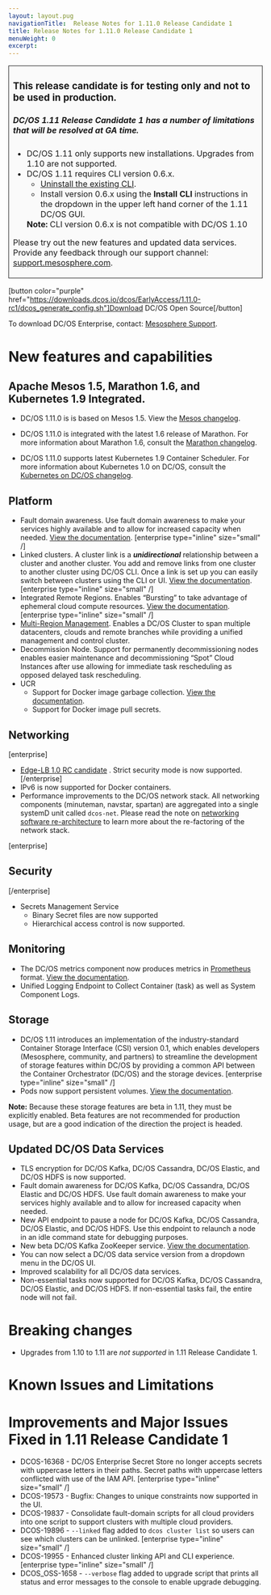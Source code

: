 ```yaml
---
layout: layout.pug
navigationTitle:  Release Notes for 1.11.0 Release Candidate 1
title: Release Notes for 1.11.0 Release Candidate 1
menuWeight: 0
excerpt:
---
```


<table class="table" bgcolor="#FAFAFA"> <tr> <td style="border-left: thin solid; border-top: thin solid; border-bottom: thin solid;border-right: thin solid;">

<h3>This release candidate is for testing only and not to be used in production. </h3>

<h5>DC/OS 1.11 Release Candidate 1 has a number of limitations that will be resolved at GA time.</h5>
<ul>
<li>DC/OS 1.11 only supports new installations. Upgrades from 1.10 are not supported.</li>
<li>DC/OS 1.11 requires CLI version 0.6.x.
  <ul>
  <li><a href="/1.11/cli/uninstall/">Uninstall the existing CLI</a>.</li>
  <li>Install version 0.6.x using the <strong>Install CLI</strong> instructions in the dropdown in the upper left hand corner of the 1.11 DC/OS GUI.</li>
  </ul>
<strong>Note:</strong> CLI version 0.6.x is not compatible with DC/OS 1.10</li>
</ul>

Please try out the new features and updated data services. Provide any feedback through our support channel: <a href="https://support.mesosphere.com/">support.mesosphere.com</a>.
</td> </tr> </table>


[button color="purple" href="https://downloads.dcos.io/dcos/EarlyAccess/1.11.0-rc1/dcos_generate_config.sh"]Download DC/OS Open Source[/button]

To download DC/OS Enterprise, contact: [Mesosphere Support](https://support.mesosphere.com/hc/en-us/articles/213198586).

<a name="new-features"></a>
# New features and capabilities

## Apache Mesos 1.5, Marathon 1.6, and Kubernetes 1.9 Integrated.
- DC/OS 1.11.0 is is based on Mesos 1.5. View the [Mesos changelog](https://github.com/apache/mesos/blob/1.5.x/CHANGELOG).

- DC/OS 1.11.0 is integrated with the latest 1.6 release of Marathon. For more information about Marathon 1.6, consult the [Marathon changelog](https://github.com/mesosphere/marathon/blob/master/changelog.md).

- DC/OS 1.11.0 supports latest Kubernetes 1.9 Container Scheduler. For more information about Kubernetes 1.0 on DC/OS, consult the [Kubernetes on DC/OS changelog](https://docs.mesosphere.com/services/beta-kubernetes/0.4.0-1.9.0-beta).

## Platform
- Fault domain awareness. Use fault domain awareness to make your services highly available and to allow for increased capacity when needed. [View the documentation](/1.11/deploying-services/fault-domain-awareness). [enterprise type="inline" size="small" /]
- Linked clusters. A cluster link is a _**unidirectional**_ relationship between a cluster and another cluster. You add and remove links from one cluster to another cluster using DC/OS CLI. Once a link is set up you can easily switch between clusters using the CLI or UI. [View the documentation](/1.11/administering-clusters/multiple-clusters/cluster-links). [enterprise type="inline" size="small" /]
- Integrated Remote Regions. Enables “Bursting” to take advantage of ephemeral cloud compute resources. [View the documentation](1.11/deploying-services/fault-domain-awareness). [enterprise type="inline" size="small" /]
- [Multi-Region Management](1.11/deploying-services/fault-domain-awareness). Enables a DC/OS Cluster to span multiple datacenters, clouds and remote branches while providing a unified management and control cluster.
- Decommission Node. Support for permanently decommissioning nodes enables easier maintenance and decommissioning “Spot” Cloud Instances after use allowing for immediate task rescheduling as opposed delayed task rescheduling.
- UCR
  - Support for Docker image garbage collection. [View the documentation](/1.11/deploying-services/containerizers).
  - Support for Docker image pull secrets.

## Networking
[enterprise]
- [Edge-LB 1.0 RC candidate](/services/edgelb) . Strict security mode is now supported.
[/enterprise]
- IPv6 is now supported for Docker containers.
- Performance improvements to the DC/OS network stack. All networking components (minuteman, navstar, spartan) are aggregated into a single systemD unit called `dcos-net`. Please read the note on [networking software re-architecture](/1.11/networking/#a-note-on-software-re-architecture) to learn more about the re-factoring of the network stack.


[enterprise]
## Security
[/enterprise]
- Secrets Management Service
  - Binary Secret files are now supported
  - Hierarchical access control is now supported.

## Monitoring
- The DC/OS metrics component now produces metrics in [Prometheus](https://prometheus.io/docs/instrumenting/exposition_formats/) format. [View the documentation](/1.11/metrics).
- Unified Logging Endpoint to Collect Container (task) as well as System Component Logs.

## Storage
- DC/OS 1.11 introduces an implementation of the industry-standard Container Storage Interface (CSI) version 0.1, which enables developers (Mesosphere, community, and partners) to streamline the development of storage features within DC/OS by providing a common API between the Container Orchestrator (DC/OS) and the storage devices. [enterprise type="inline" size="small" /]
- Pods now support persistent volumes. [View the documentation](/1.11/deploying-services/pods).

**Note:** Because these storage features are beta in 1.11, they must be explicitly enabled. Beta features are not recommended for production usage, but are a good indication of the direction the project is headed.

## Updated DC/OS Data Services
- TLS encryption for DC/OS Kafka, DC/OS Cassandra, DC/OS Elastic, and DC/OS HDFS is now supported.
- Fault domain awareness for DC/OS Kafka, DC/OS Cassandra, DC/OS Elastic and DC/OS HDFS. Use fault domain awareness to make your services highly available and to allow for increased capacity when needed.
- New API endpoint to pause a node for DC/OS Kafka, DC/OS Cassandra, DC/OS Elastic, and DC/OS HDFS. Use this endpoint to relaunch a node in an idle command state for debugging purposes.
- New beta DC/OS Kafka ZooKeeper service. [View the documentation](/services/beta-zookeeper/index.md).
- You can now select a DC/OS data service version from a dropdown menu in the DC/OS UI.
- Improved scalability for all DC/OS data services.
- Non-essential tasks now supported for DC/OS Kafka, DC/OS Cassandra, DC/OS Elastic, and DC/OS HDFS. If non-essential tasks fail, the entire node will not fail.

# Breaking changes
- Upgrades from 1.10 to 1.11 are _not supported_ in 1.11 Release Candidate 1.

# <a name="known-issues"></a>Known Issues and Limitations


# <a name="fixed-issues"></a>Improvements and Major Issues Fixed in 1.11 Release Candidate 1
- DCOS-16368 -  DC/OS Enterprise Secret Store no longer accepts secrets with uppercase letters in their paths. Secret paths with uppercase letters conflicted with use of the IAM API. [enterprise type="inline" size="small" /]
- DCOS-19573 - Bugfix: Changes to unique constraints now supported in the UI.
- DCOS-19837 - Consolidate fault-domain scripts for all cloud providers into one script to support clusters with multiple cloud providers.
- DCOS-19896 - `--linked` flag added to `dcos cluster list` so users can see which clusters can be unlinked. [enterprise type="inline" size="small" /]
- DCOS-19955 - Enhanced cluster linking API and CLI experience. [enterprise type="inline" size="small" /]
- DCOS_OSS-1658 - `--verbose` flag added to upgrade script that prints all status and error messages to the console to enable upgrade debugging.
